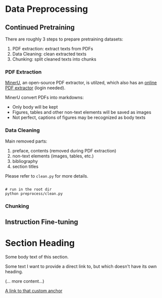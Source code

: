 # Data Preprocessing


## Continued Pretraining

There are roughly 3 steps to prepare pretraining datasets:

1. PDF extraction: extract texts from PDFs
2. Data Cleaning: clean extracted texts
3. Chunking: split cleaned texts into chunks


### PDF Extraction
[MinerU](https://github.com/opendatalab/MinerU), an open-source PDF extractor, is utilzed, which also has an [online PDF extractor](https://mineru.org.cn/OpenSourceTools/Extractor) (login needed).

MinerU convert PDFs into markdowns:
- Only body will be kept
- Figures, tables and other non-text elements will be saved as images
- Not perfect, captions of figures may be recognized as body texts


### Data Cleaning

Main removed parts:
1. preface, contents (removed during PDF extraction)
2. non-text elements (images, tables, etc.)
3. bibliography
4. section titles

Please refer to `clean.py` for more details.

```shell

# run in the root dir
python preprocess/clean.py

```

### Chunking



## Instruction Fine-tuning



# Section Heading

Some body text of this section.

<a name="my-custom-anchor-point"></a>
Some text I want to provide a direct link to, but which doesn't have its own heading.

(… more content…)

[A link to that custom anchor](#my-custom-anchor-point)
